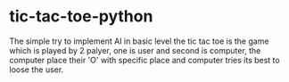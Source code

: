 # tic-tac-toe-python
The simple try to implement AI in basic level the tic tac toe is the game which is played by 2 palyer, 
one is user and second is computer, the computer place their 'O' with specific place and 
computer tries its best to loose the user.
